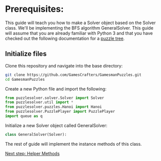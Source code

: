 # Prerequisites:
This guide will teach you how to make a Solver object based on the Solver class. We'll be implementing the BFS algorithm GeneralSolver. This guide will assume that you are already familiar with Python 3 and that you have checked out the following documentation for a [puzzle tree](https://nyc.cs.berkeley.edu/wiki/Puzzle_tree).

## Initialize files
Clone this repository and navigate into the base directory: 

```bash
git clone https://github.com/GamesCrafters/GamesmanPuzzles.git
cd GamesmanPuzzles
```

Create a new Python file and import the following:
```python
from puzzlesolver.solver.Solver import Solver
from puzzlesolver.util import *
from puzzlesolver.puzzles.Hanoi import Hanoi
from puzzlesolver.PuzzlePlayer import PuzzlePlayer
import queue as q
```

Initialize a new Solver object called GeneralSolver:
```python
class GeneralSolver(Solver):
```

The rest of guide will implement the instance methods of this class.

[Next step: Helper Methods](Helper.md)

